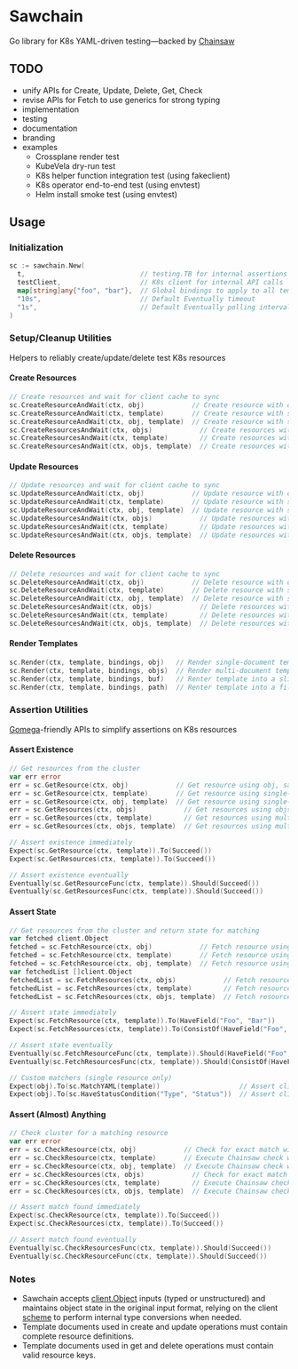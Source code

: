 # Sawchain

Go library for K8s YAML-driven testing—backed by [Chainsaw](https://github.com/kyverno/chainsaw)

## TODO

* unify APIs for Create, Update, Delete, Get, Check
* revise APIs for Fetch to use generics for strong typing
* implementation
* testing
* documentation
* branding
* examples
  * Crossplane render test
  * KubeVela dry-run test
  * K8s helper function integration test (using fakeclient)
  * K8s operator end-to-end test (using envtest)
  * Helm install smoke test (using envtest)

## Usage

### Initialization

```go
sc := sawchain.New(
  t,                             // testing.TB for internal assertions
  testClient,                    // K8s client for internal API calls
  map[string]any{"foo", "bar"},  // Global bindings to apply to all template operations
  "10s",                         // Default Eventually timeout
  "1s",                          // Default Eventually polling interval
)
```

### Setup/Cleanup Utilities

Helpers to reliably create/update/delete test K8s resources

#### Create Resources

```go
// Create resources and wait for client cache to sync
sc.CreateResourceAndWait(ctx, obj)            // Create resource with obj
sc.CreateResourceAndWait(ctx, template)       // Create resource with single-document template, don't save state
sc.CreateResourceAndWait(ctx, obj, template)  // Create resource with single-document template, save state to obj
sc.CreateResourcesAndWait(ctx, objs)            // Create resources with objs
sc.CreateResourcesAndWait(ctx, template)        // Create resources with multi-document template, don't save state
sc.CreateResourcesAndWait(ctx, objs, template)  // Create resources with multi-document template, save state to objs
```

#### Update Resources

```go
// Update resources and wait for client cache to sync
sc.UpdateResourceAndWait(ctx, obj)            // Update resource with obj
sc.UpdateResourceAndWait(ctx, template)       // Update resource with single-document template, don't save state
sc.UpdateResourceAndWait(ctx, obj, template)  // Update resource with single-document template, save state to obj
sc.UpdateResourcesAndWait(ctx, objs)            // Update resources with objs
sc.UpdateResourcesAndWait(ctx, template)        // Update resources with multi-document template, don't save state
sc.UpdateResourcesAndWait(ctx, objs, template)  // Update resources with multi-document template, save state to objs
```

#### Delete Resources

```go
// Delete resources and wait for client cache to sync
sc.DeleteResourceAndWait(ctx, obj)            // Delete resource with obj
sc.DeleteResourceAndWait(ctx, template)       // Delete resource with single-document template, don't save metadata
sc.DeleteResourceAndWait(ctx, obj, template)  // Delete resource with single-document template, save metadata to obj
sc.DeleteResourcesAndWait(ctx, objs)            // Delete resources with objs
sc.DeleteResourcesAndWait(ctx, template)        // Delete resources with multi-document template, don't save metadata
sc.DeleteResourcesAndWait(ctx, objs, template)  // Delete resources with multi-document template, save metadata to objs
```

#### Render Templates

```go
sc.Render(ctx, template, bindings, obj)   // Render single-document template into an object
sc.Render(ctx, template, bindings, objs)  // Render multi-document template into a slice of objects
sc.Render(ctx, template, bindings, buf)   // Renter template into a slice of bytes
sc.Render(ctx, template, bindings, path)  // Renter template into a file
```

### Assertion Utilities

[Gomega](https://github.com/onsi/gomega)-friendly APIs to simplify assertions on K8s resources

#### Assert Existence

```go
// Get resources from the cluster
var err error
err = sc.GetResource(ctx, obj)            // Get resource using obj, save state to obj
err = sc.GetResource(ctx, template)       // Get resource using single-document template, don't save state
err = sc.GetResource(ctx, obj, template)  // Get resource using single-document template, save state to obj
err = sc.GetResources(ctx, objs)            // Get resources using objs, save state to objs
err = sc.GetResources(ctx, template)        // Get resources using multi-document template, don't save state
err = sc.GetResources(ctx, objs, template)  // Get resources using multi-document template, save state to objs

// Assert existence immediately
Expect(sc.GetResource(ctx, template)).To(Succeed())
Expect(sc.GetResources(ctx, template)).To(Succeed())

// Assert existence eventually
Eventually(sc.GetResourceFunc(ctx, template)).Should(Succeed())
Eventually(sc.GetResourcesFunc(ctx, template)).Should(Succeed())
```

#### Assert State

```go
// Get resources from the cluster and return state for matching
var fetched client.Object
fetched = sc.FetchResource(ctx, obj)            // Fetch resource using obj, save state to obj
fetched = sc.FetchResource(ctx, template)       // Fetch resource using single-document template, don't save state
fetched = sc.FetchResource(ctx, obj, template)  // Fetch resource using single-document template, save state to obj
var fetchedList []client.Object
fetchedList = sc.FetchResources(ctx, objs)            // Fetch resources using objs, save state to objs
fetchedList = sc.FetchResources(ctx, template)        // Fetch resources using multi-document template, don't save state
fetchedList = sc.FetchResources(ctx, objs, template)  // Fetch resources using multi-document template, save state to objs

// Assert state immediately
Expect(sc.FetchResource(ctx, template)).To(HaveField("Foo", "Bar"))
Expect(sc.FetchResources(ctx, template)).To(ConsistOf(HaveField("Foo", "Bar")))

// Assert state eventually
Eventually(sc.FetchResourceFunc(ctx, template)).Should(HaveField("Foo", "Bar"))
Eventually(sc.FetchResourcesFunc(ctx, template)).Should(ConsistOf(HaveField("Foo", "Bar")))

// Custom matchers (single resource only)
Expect(obj).To(sc.MatchYAML(template))                    // Assert client.Object matches Chainsaw template
Expect(obj).To(sc.HaveStatusCondition("Type", "Status"))  // Assert client.Object has specific status condition
```

#### Assert (Almost) Anything

```go
// Check cluster for a matching resource
var err error
err = sc.CheckResource(ctx, obj)            // Check for exact match with obj
err = sc.CheckResource(ctx, template)       // Execute Chainsaw check with single-document template
err = sc.CheckResource(ctx, obj, template)  // Execute Chainsaw check with single-document template, save first match to obj
err = sc.CheckResources(ctx, objs)            // Check for exact match with each object in objs
err = sc.CheckResources(ctx, template)        // Execute Chainsaw check with each document in template
err = sc.CheckResources(ctx, objs, template)  // Execute Chainsaw check with each document in template, save first matches to objs

// Assert match found immediately
Expect(sc.CheckResource(ctx, template)).To(Succeed())
Expect(sc.CheckResources(ctx, template)).To(Succeed())

// Assert match found eventually
Eventually(sc.CheckResourcesFunc(ctx, template)).Should(Succeed())
Eventually(sc.CheckResourceFunc(ctx, template)).Should(Succeed())
```

### Notes

* Sawchain accepts [client.Object](https://pkg.go.dev/sigs.k8s.io/controller-runtime/pkg/client#Object) inputs (typed or unstructured) and maintains object state in the original input format, relying on the client [scheme](https://pkg.go.dev/k8s.io/apimachinery/pkg/runtime#Scheme) to perform internal type conversions when needed.
* Template documents used in create and update operations must contain complete resource definitions.
* Template documents used in get and delete operations must contain valid resource keys.
